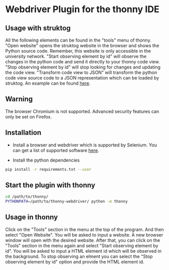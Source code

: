 # Webdriver Plugin for the thonny IDE

## Usage with struktog

All the following elements can be found in the "tools" menu of thonny. "Open website" opens the struktog website in the browser and shows the Python source code. Remember, this website is only accessible in the university network. "Start observing element by id" will observe the changes in the python code and send it directly to your thonny code view. "Stop observing element by id" will stop looking for changes and updating the code view. "Transform code view to JSON" will transform the python code view source code to a JSON representation which can be loaded by struktog. An example can be found [here](./struktog.json).

## Warning

The browser Chromium is not supported. Advanced security features can only be set on Firefox.

## Installation

- Install a browser and webdriver which is supported by Selenium. You can get a list of supported software [here](https://www.selenium.dev/documentation/en/getting_started_with_webdriver/browsers/).

- Install the python dependencies

```bash
pip install -r requirements.txt --user
```

## Start the plugin with thonny

```bash
cd /path/to/thonny/
PYTHONPATH=/path/to/thonny-webdriver/ python -m thonny
```

## Usage in thonny

Click on the "Tools" section in the menu at the top of the program. And then select "Open Website". You will be asked to input a website. A new browser window will open with the desired website. After that, you can click on the "Tools" section in the menu again and select "Start observing element by id". You will be asked to input a HTML element id which will be observed in the background. To stop observing an elment you can select the "Stop observing element by id" option and provide the HTML element id.
